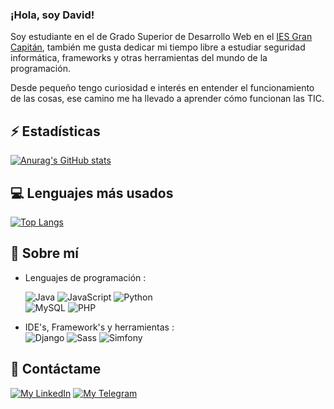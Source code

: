 ### ¡Hola, soy David!

Soy estudiante en el de Grado Superior de Desarrollo Web en el [IES Gran Capitán](https://informatica.iesgrancapitan.org/c-f-g-s-desarrollo-de-aplicaciones-web/), también me gusta dedicar mi tiempo libre a estudiar seguridad informática, frameworks y otras herramientas del mundo de la programación.

Desde pequeño tengo curiosidad e interés en entender el funcionamiento de las cosas, ese camino me ha llevado a aprender cómo funcionan las TIC.

## ⚡ Estadísticas 

[![Anurag's GitHub stats](https://github-readme-stats.vercel.app/api?username=davidroses02&count_private=true&theme=dark)](https://github.com/anuraghazra/github-readme-stats)

## :computer: Lenguajes más usados

[![Top Langs](https://github-readme-stats.vercel.app/api/top-langs/?username=davidroses02&layout=compact&langs_count=10)](https://github.com/anuraghazra/github-readme-stats)

## 🚀 Sobre mí

- Lenguajes de programación : <br />

  ![Java](https://img.shields.io/badge/java-%23ED8B00.svg?style=for-the-badge&logo=java&logoColor=white)
  ![JavaScript](https://img.shields.io/badge/javascript-%23323330.svg?style=for-the-badge&logo=javascript&logoColor=%23F7DF1E)
  ![Python](https://img.shields.io/badge/python-3670A0?style=for-the-badge&logo=python&logoColor=ffdd54)
  <br />
 ![MySQL](https://img.shields.io/badge/mysql-%2300f.svg?style=for-the-badge&logo=mysql&logoColor=white)
  ![PHP](https://img.shields.io/badge/php-%23777BB4.svg?style=for-the-badge&logo=php&logoColor=white)
  
- IDE's, Framework's y herramientas : <br />
 ![Django](https://img.shields.io/badge/Django-%234ea94b.svg?style=for-the-badge&logo=mongodb&logoColor=white)
 ![Sass](https://img.shields.io/badge/Sass-CC6699?style=for-the-badge&logo=sass&logoColor=white)
 ![Simfony](https://img.shields.io/badge/Simfony-%234ea94b.svg?style=for-the-badge&logo=mongodb&logoColor=white)
 
 ## 💬 Contáctame

[![My LinkedIn](https://img.shields.io/badge/LinkedIn-0077B5?style=for-the-badge&logo=linkedin&logoColor=white)](https://www.linkedin.com/in/davidrosas02/)
[![My Telegram](https://img.shields.io/badge/-TELEGRAM-2CA5E0?style=for-the-badge&logo=telegram&logoColor=white)](https://t.me/David_Rosas)

